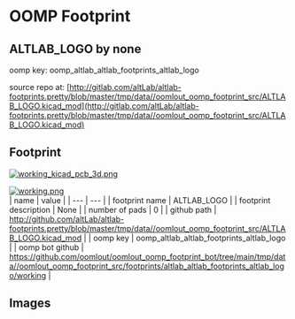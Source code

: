 # OOMP Footprint  
## ALTLAB_LOGO  by none  
  
oomp key: oomp_altlab_altlab_footprints_altlab_logo  
  
source repo at: [http://gitlab.com/altLab/altlab-footprints.pretty/blob/master/tmp/data//oomlout_oomp_footprint_src/ALTLAB_LOGO.kicad_mod](http://gitlab.com/altLab/altlab-footprints.pretty/blob/master/tmp/data//oomlout_oomp_footprint_src/ALTLAB_LOGO.kicad_mod)  
## Footprint  
  
[![working_kicad_pcb_3d.png](working_kicad_pcb_3d_600.png)](working_kicad_pcb_3d.png)  
  
[![working.png](working_600.png)](working.png)  
| name | value | 
| --- | --- | 
| footprint name | ALTLAB_LOGO | 
| footprint description | None | 
| number of pads | 0 | 
| github path | http://github.com/altLab/altlab-footprints.pretty/blob/master/tmp/data//oomlout_oomp_footprint_src/ALTLAB_LOGO.kicad_mod | 
| oomp key | oomp_altlab_altlab_footprints_altlab_logo | 
| oomp bot github | https://github.com/oomlout/oomlout_oomp_footprint_bot/tree/main/tmp/data//oomlout_oomp_footprint_src/footprints/altlab_altlab_footprints_altlab_logo/working | 
## Images  
